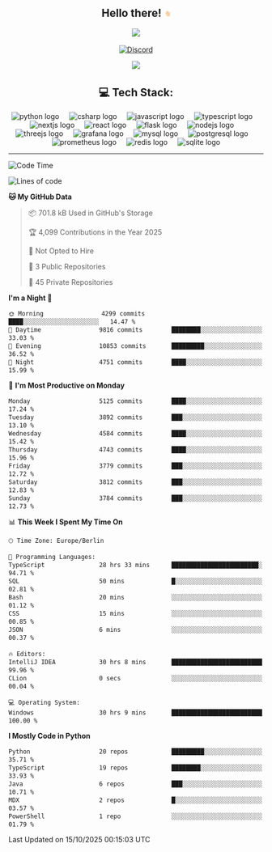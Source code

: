 <div align="center">
  
  ## <strong>Hello there! <img src="https://raw.githubusercontent.com/ginny100/ginny100/main/assets/waving-hand.webp" width="2.5%"></strong><br/>
  <p align="center">
    <a><img src="https://readme-typing-svg.herokuapp.com?color=3DF7E2&size=25&center=true&lines=hi;full+stack+developer;cops.bio+owner;"></a>
  </p>
  
</div>

<div align="center">
  <a href="https://discord.gg/mullencord">
    <img src="https://discord.c99.nl/widget/theme-1/727599616043909190.png" alt="Discord" />
  </a>
    <p align="center">  
      <img src="https://komarev.com/ghpvc/?username=Hunter-Matata">
    </p>
</div>

## <div align="center">💻 Tech Stack:</div>
<div align="center">
  <img src="https://cdn.jsdelivr.net/gh/devicons/devicon/icons/python/python-original.svg" height="40" alt="python logo"  />
  <img width="12" />
  <img src="https://cdn.jsdelivr.net/gh/devicons/devicon/icons/csharp/csharp-original.svg" height="40" alt="csharp logo"  />
  <img width="12" />
  <img src="https://cdn.jsdelivr.net/gh/devicons/devicon/icons/javascript/javascript-original.svg" height="40" alt="javascript logo"  />
  <img width="12" />
  <img src="https://cdn.jsdelivr.net/gh/devicons/devicon/icons/typescript/typescript-original.svg" height="40" alt="typescript logo"  />
  <img width="12" />
  <img src="https://cdn.jsdelivr.net/gh/devicons/devicon/icons/nextjs/nextjs-original.svg" height="40" alt="nextjs logo"  />
  <img width="12" />
  <img src="https://cdn.jsdelivr.net/gh/devicons/devicon/icons/react/react-original.svg" height="40" alt="react logo"  />
  <img width="12" />
  <img src="https://cdn.jsdelivr.net/gh/devicons/devicon/icons/flask/flask-original.svg" height="40" alt="flask logo"  />
  <img width="12" />
  <img src="https://cdn.jsdelivr.net/gh/devicons/devicon/icons/nodejs/nodejs-original.svg" height="40" alt="nodejs logo"  />
  <img width="12" />
  <img src="https://cdn.jsdelivr.net/gh/devicons/devicon/icons/threejs/threejs-original.svg" height="40" alt="threejs logo"  />
  <img width="12" />
  <img src="https://cdn.jsdelivr.net/gh/devicons/devicon/icons/grafana/grafana-original.svg" height="40" alt="grafana logo"  />
  <img width="12" />
  <img src="https://cdn.jsdelivr.net/gh/devicons/devicon/icons/mysql/mysql-original.svg" height="40" alt="mysql logo"  />
  <img width="12" />
  <img src="https://cdn.jsdelivr.net/gh/devicons/devicon/icons/postgresql/postgresql-original.svg" height="40" alt="postgresql logo"  />
  <img width="12" />
  <img src="https://cdn.jsdelivr.net/gh/devicons/devicon/icons/prometheus/prometheus-original.svg" height="40" alt="prometheus logo"  />
  <img width="12" />
  <img src="https://cdn.jsdelivr.net/gh/devicons/devicon/icons/redis/redis-original.svg" height="40" alt="redis logo"  />
  <img width="12" />
  <img src="https://cdn.jsdelivr.net/gh/devicons/devicon/icons/sqlite/sqlite-original.svg" height="40" alt="sqlite logo"  />
</div>

---
<!--START_SECTION:waka-->
![Code Time](http://img.shields.io/badge/Code%20Time-1%2C463%20hrs%2030%20mins-blue)

![Lines of code](https://img.shields.io/badge/From%20Hello%20World%20I%27ve%20Written-3.2%20million%20lines%20of%20code-blue)

**🐱 My GitHub Data** 

> 📦 701.8 kB Used in GitHub's Storage 
 > 
> 🏆 4,099 Contributions in the Year 2025
 > 
> 🚫 Not Opted to Hire
 > 
> 📜 3 Public Repositories 
 > 
> 🔑 45 Private Repositories 
 > 
**I'm a Night 🦉** 

```text
🌞 Morning                4299 commits        ████░░░░░░░░░░░░░░░░░░░░░   14.47 % 
🌆 Daytime                9816 commits        ████████░░░░░░░░░░░░░░░░░   33.03 % 
🌃 Evening                10853 commits       █████████░░░░░░░░░░░░░░░░   36.52 % 
🌙 Night                  4751 commits        ████░░░░░░░░░░░░░░░░░░░░░   15.99 % 
```
📅 **I'm Most Productive on Monday** 

```text
Monday                   5125 commits        ████░░░░░░░░░░░░░░░░░░░░░   17.24 % 
Tuesday                  3892 commits        ███░░░░░░░░░░░░░░░░░░░░░░   13.10 % 
Wednesday                4584 commits        ████░░░░░░░░░░░░░░░░░░░░░   15.42 % 
Thursday                 4743 commits        ████░░░░░░░░░░░░░░░░░░░░░   15.96 % 
Friday                   3779 commits        ███░░░░░░░░░░░░░░░░░░░░░░   12.72 % 
Saturday                 3812 commits        ███░░░░░░░░░░░░░░░░░░░░░░   12.83 % 
Sunday                   3784 commits        ███░░░░░░░░░░░░░░░░░░░░░░   12.73 % 
```


📊 **This Week I Spent My Time On** 

```text
🕑︎ Time Zone: Europe/Berlin

💬 Programming Languages: 
TypeScript               28 hrs 33 mins      ████████████████████████░   94.71 % 
SQL                      50 mins             █░░░░░░░░░░░░░░░░░░░░░░░░   02.81 % 
Bash                     20 mins             ░░░░░░░░░░░░░░░░░░░░░░░░░   01.12 % 
CSS                      15 mins             ░░░░░░░░░░░░░░░░░░░░░░░░░   00.85 % 
JSON                     6 mins              ░░░░░░░░░░░░░░░░░░░░░░░░░   00.37 % 

🔥 Editors: 
IntelliJ IDEA            30 hrs 8 mins       █████████████████████████   99.96 % 
CLion                    0 secs              ░░░░░░░░░░░░░░░░░░░░░░░░░   00.04 % 

💻 Operating System: 
Windows                  30 hrs 9 mins       █████████████████████████   100.00 % 
```

**I Mostly Code in Python** 

```text
Python                   20 repos            █████████░░░░░░░░░░░░░░░░   35.71 % 
TypeScript               19 repos            ████████░░░░░░░░░░░░░░░░░   33.93 % 
Java                     6 repos             ███░░░░░░░░░░░░░░░░░░░░░░   10.71 % 
MDX                      2 repos             █░░░░░░░░░░░░░░░░░░░░░░░░   03.57 % 
PowerShell               1 repo              ░░░░░░░░░░░░░░░░░░░░░░░░░   01.79 % 
```




 Last Updated on 15/10/2025 00:15:03 UTC
<!--END_SECTION:waka-->
